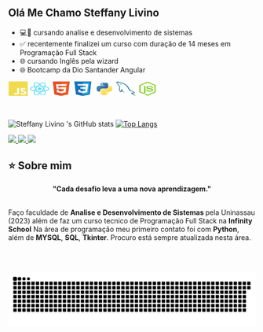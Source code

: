 ## Olá Me Chamo Steffany Livino 

- 💻📱 cursando analise e desenvolvimento de sistemas
- ✅ recentemente finalizei um curso com duração de 14 meses em Programação Full Stack
- 🌐 cursando Inglês pela wizard
- 🌐 Bootcamp da Dio Santander Angular

  
<div style="display: inline_block">
  <img align="center" alt="Steffany-Js" height="30" width="40" src="https://raw.githubusercontent.com/devicons/devicon/master/icons/javascript/javascript-plain.svg">
  <img align="center" alt="Steffany-React" height="30" width="40" src="https://raw.githubusercontent.com/devicons/devicon/master/icons/react/react-original.svg">
  <img align="center" alt="Steffany-HTML" height="30" width="40" src="https://raw.githubusercontent.com/devicons/devicon/master/icons/html5/html5-original.svg">
  <img align="center" alt="Steffany-CSS" height="30" width="40" src="https://raw.githubusercontent.com/devicons/devicon/master/icons/css3/css3-original.svg">
  <img align="center" alt="Steffany-Python" height="30" width="40" src="https://raw.githubusercontent.com/devicons/devicon/master/icons/python/python-original.svg">
  <img align="center" alt="Steffany-Mysql" height="30" width="40" src="https://raw.githubusercontent.com/devicons/devicon/master/icons/mysql/mysql-original.svg">
  <img align="center" alt="Steffany-Nodejs" height="30" width="40" src="https://raw.githubusercontent.com/devicons/devicon/master/icons/nodejs/nodejs-original.svg">
</div> <br><br>

![Steffany Livino 's GitHub stats](https://github-readme-stats.vercel.app/api?username=steffanylivino&show_icons=true&theme=radical)
[![Top Langs](https://github-readme-stats.vercel.app/api/top-langs/?username=Steffanylivino&layout=donut)](https://github.com/Steffanylivino/github-readme-stats)
<div align="left">
  <a href="https://github.com/SteffanyLivino" target="_blank">
    <img src="https://img.shields.io/badge/GitHub-100000?style=for-the-badge&logo=github&logoColor=white" target="_blank">
  </a>
 
  <a href = "mailto:steffanylivino0@gmail.com">
    <img src="https://img.shields.io/badge/Gmail-D14836?style=for-the-badge&logo=gmail&logoColor=white">
  </a>
  <a href="https://www.linkedin.com/in/steffany-livino-69a6981a1/" target="_blank">
    <img src="https://img.shields.io/badge/-LinkedIn-%230077B5?style=for-the-badge&logo=linkedin&logoColor=white" target="_blank">
  </a>
  <br>
  
</div>

## ⭐️ Sobre mim
<div align='center'>
  <b>"Cada desafio leva a uma nova aprendizagem." </b>
</div><br>

Faço faculdade de  <b>Analise e Desenvolvimento de Sistemas </b> pela Uninassau (2023) além de faz um curso tecnico de Programação Full Stack  na <b> Infinity School</b>
Na área de programação meu primeiro contato foi com  <b>Python</b>, além de <b> MYSQL</b>, <b> SQL</b>, <b> Tkinter</b>. Procuro está sempre atualizada nesta área.

<br><br>

![snake gif](https://github.com/Steffanylivino/Steffanylivino/blob/output/github-contribution-grid-snake.svg)





